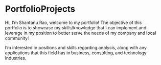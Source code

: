 # PortfolioProjects

Hi, I’m Shantanu Rao, welcome to my portfolio! The objective of this portfolio is to showcase my skills/knowledge that I can implement and leverage in my position to better serve the needs of my company and local community!

I’m interested in positions and skills regarding analysis, along with any applications that this field has in business, consulting, and technology industries.
